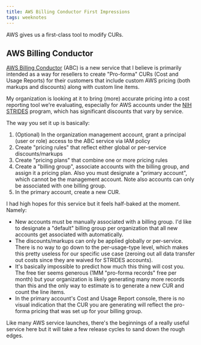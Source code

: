 ```yaml
---
title: AWS Billing Conductor First Impressions
tags: weeknotes
---
```


AWS gives us a first-class tool to modify CURs. 

<!-- more -->

## AWS Billing Conductor

[AWS Billing
Conductor](https://docs.aws.amazon.com/billingconductor/latest/userguide/what-is-billingconductor.html)
(ABC) is a new service that I believe is primarily intended as a way for
resellers to create "Pro-forma" CURs (Cost and Usage Reports) for their
customers that include custom AWS pricing (both markups and discounts) along
with custom line items. 

My organization is looking at it to bring (more) accurate pricing into a cost
reporting tool we're evaluating, especially for AWS accounts under the [NIH
STRIDES](https://datascience.nih.gov/strides) program, which has significant
discounts that vary by service.

The way you set it up is basically:

1. (Optional) In the organization management account, grant a principal (user or
   role) access to the ABC service via IAM policy
2. Create "pricing rules" that reflect either global or per-service
   discounts/markups
3. Create "pricing plans" that combine one or more pricing rules
4. Create a "billing group", associate accounts with the billing group, and
   assign it a pricing plan. Also you must designate a "primary account", which
   cannot be the management account. Note also accounts can only be associated
   with one billing group.
5. In the primary account, create a new CUR.

I had high hopes for this service but it feels half-baked at the moment. Namely:
- New accounts must be manually associated with a billing group. I'd like to
  designate a "default" billing group per organization that all new accounts get
  associated with automatically.
- The discounts/markups can only be applied globally or per-service. There is no
  way to go down to the per-usage-type level, which makes this pretty useless
  for our specific use case (zeroing out all data transfer out costs since they
  are waived for STRIDES accounts).
- It's basically impossible to predict how much this thing will cost you. The
  free tier seems generous (1MM "pro-forma records" free per month) but your
  organization is likely generating many more records than this and the only way
  to estimate is to generate a new CUR and count the line items.
- In the primary account's Cost and Usage Report console, there is no visual
  indication that the CUR you are generating will reflect the pro-forma pricing
  that was set up for your billing group.

Like many AWS service launches, there's the beginnings of a really useful
service here but it will take a few release cycles to sand down the rough edges. 